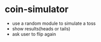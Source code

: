 # coin-simulator
- use a random module to simulate a toss
- show results(heads or tails)
- ask user to flip again
